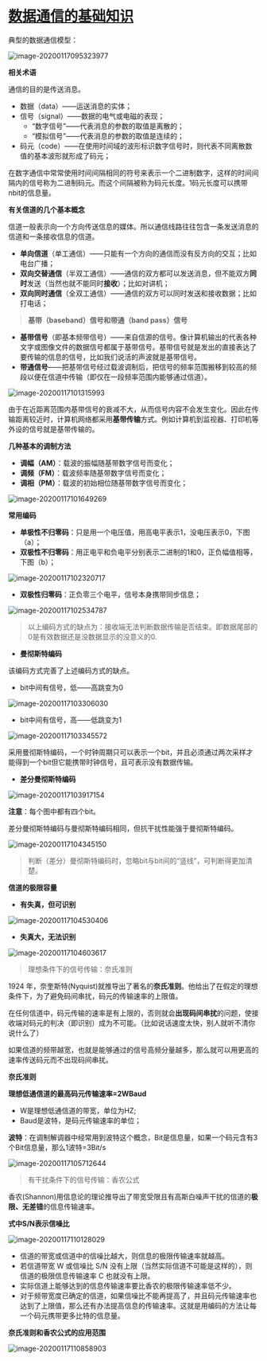 # [数据通信的基础知识](https://www.cnblogs.com/AhuntSun-blog/p/12210579.html)

典型的数据通信模型：

![image-20200117095323977](https://gitee.com/ahuntsun/BlogImgs/raw/master/%E8%AE%A1%E7%AE%97%E6%9C%BA%E7%BD%91%E7%BB%9C/2.2%E6%95%B0%E6%8D%AE%E9%80%9A%E4%BF%A1%E7%9A%84%E5%9F%BA%E7%A1%80%E7%9F%A5%E8%AF%86/1.png)

**相关术语**

通信的目的是传送消息。

- 数据（data）——运送消息的实体；
- 信号（signal）——数据的电气或电磁的表现；
  - “数字信号”——代表消息的参数的取值是离散的；
  - “模拟信号”——代表消息的参数的取值是连续的；
- 码元（code）——在使用时间域的波形标识数字信号时，则代表不同离散数值的基本波形就形成了码元；

在数字通信中常常使用时间间隔相同的符号来表示一个二进制数字，这样的时间间隔内的信号称为二进制码元。而这个间隔被称为码元长度。1码元长度可以携带nbit的信息量。

**有关信道的几个基本概念**

信道一般表示向一个方向传送信息的媒体。所以通信线路往往包含一条发送消息的信道和一条接收信息的信道。

- **单向信道**（单工通信）——只能有一个方向的通信而没有反方向的交互；比如电台广播；
- **双向交替通信**（半双工通信）——通信的双方都可以发送消息，但不能双方**同时**发送（当然也就不能同时**接收**）；比如对讲机；
- **双向同时通信**（全双工通信）——通信的双方可以同时发送和接收数据；比如打电话；

> **基带（baseband）信号和带通（band pass）信号**

- **基带信号**（即基本频带信号）——来自信源的信号。像计算机输出的代表各种文字或图像文件的数据信号都属于基带信号。基带信号就是发出的直接表达了要传输的信息的信号，比如我们说活的声波就是基带信号。
- **带通信号**——把基带信号经过载波调制后，把信号的频率范围搬移到较高的频段以便在信道中传输（即仅在一段频率范围内能够通过信道）。

![image-20200117101315993](https://gitee.com/ahuntsun/BlogImgs/raw/master/%E8%AE%A1%E7%AE%97%E6%9C%BA%E7%BD%91%E7%BB%9C/2.2%E6%95%B0%E6%8D%AE%E9%80%9A%E4%BF%A1%E7%9A%84%E5%9F%BA%E7%A1%80%E7%9F%A5%E8%AF%86/2.png)

由于在近距离范围内基带信号的衰减不大，从而信号内容不会发生变化。因此在传输距离较近时，计算机网络都采用**基带传输**方式。例如计算机到监视器、打印机等外设的信号就是基带传输的。

**几种基本的调制方法**

- **调幅（AM）**：载波的振幅随基带数字信号而变化；
- **调频（FM）**：载波频率随基带数字信号而变化；
- **调相（PM）**：载波的初始相位随基带数字信号而变化；

![image-20200117101649269](https://gitee.com/ahuntsun/BlogImgs/raw/master/%E8%AE%A1%E7%AE%97%E6%9C%BA%E7%BD%91%E7%BB%9C/2.2%E6%95%B0%E6%8D%AE%E9%80%9A%E4%BF%A1%E7%9A%84%E5%9F%BA%E7%A1%80%E7%9F%A5%E8%AF%86/3.png)

**常用编码**

- **单极性不归零码**：只是用一个电压值，用高电平表示1，没电压表示0，下图（a）；
- **双极性不归零码**：用正电平和负电平分别表示二进制的1和0，正负幅值相等，下图（b）；

![image-20200117102320717](https://gitee.com/ahuntsun/BlogImgs/raw/master/%E8%AE%A1%E7%AE%97%E6%9C%BA%E7%BD%91%E7%BB%9C/2.2%E6%95%B0%E6%8D%AE%E9%80%9A%E4%BF%A1%E7%9A%84%E5%9F%BA%E7%A1%80%E7%9F%A5%E8%AF%86/4.png)

- **双极性归零码**：正负零三个电平，信号本身携带同步信息；

![image-20200117102534787](https://gitee.com/ahuntsun/BlogImgs/raw/master/%E8%AE%A1%E7%AE%97%E6%9C%BA%E7%BD%91%E7%BB%9C/2.2%E6%95%B0%E6%8D%AE%E9%80%9A%E4%BF%A1%E7%9A%84%E5%9F%BA%E7%A1%80%E7%9F%A5%E8%AF%86/5.png)

> 以上编码方式的缺点为：接收端无法判断数据传输是否结束。即数据尾部的0是有效数据还是没数据显示的没意义的0.

- **曼彻斯特编码**

该编码方式完善了上述编码方式的缺点。

- bit中间有信号，低——高跳变为0

![image-20200117103306030](https://gitee.com/ahuntsun/BlogImgs/raw/master/%E8%AE%A1%E7%AE%97%E6%9C%BA%E7%BD%91%E7%BB%9C/2.2%E6%95%B0%E6%8D%AE%E9%80%9A%E4%BF%A1%E7%9A%84%E5%9F%BA%E7%A1%80%E7%9F%A5%E8%AF%86/6.png)

* bit中间有信号，高——低跳变为1

![image-20200117103345572](https://gitee.com/ahuntsun/BlogImgs/raw/master/%E8%AE%A1%E7%AE%97%E6%9C%BA%E7%BD%91%E7%BB%9C/2.2%E6%95%B0%E6%8D%AE%E9%80%9A%E4%BF%A1%E7%9A%84%E5%9F%BA%E7%A1%80%E7%9F%A5%E8%AF%86/7.png)

采用曼彻斯特编码，一个时钟周期只可以表示一个bit，并且必须通过两次采样才能得到一个bit但它能携带时钟信号，且可表示没有数据传输。

- **差分曼彻斯特编码**

![image-20200117103917154](https://gitee.com/ahuntsun/BlogImgs/raw/master/%E8%AE%A1%E7%AE%97%E6%9C%BA%E7%BD%91%E7%BB%9C/2.2%E6%95%B0%E6%8D%AE%E9%80%9A%E4%BF%A1%E7%9A%84%E5%9F%BA%E7%A1%80%E7%9F%A5%E8%AF%86/8.png)

**注意**：每个图中都有四个bit。

差分曼彻斯特编码与曼彻斯特编码相同，但抗干扰性能强于曼彻斯特编码。

![image-20200117104345150](https://gitee.com/ahuntsun/BlogImgs/raw/master/%E8%AE%A1%E7%AE%97%E6%9C%BA%E7%BD%91%E7%BB%9C/2.2%E6%95%B0%E6%8D%AE%E9%80%9A%E4%BF%A1%E7%9A%84%E5%9F%BA%E7%A1%80%E7%9F%A5%E8%AF%86/9.png)

> 判断（差分）曼彻斯特编码时，忽略bit与bit间的“竖线”，可判断得更加清楚。

**信道的极限容量**

* **有失真，但可识别**

![image-20200117104530406](https://gitee.com/ahuntsun/BlogImgs/raw/master/%E8%AE%A1%E7%AE%97%E6%9C%BA%E7%BD%91%E7%BB%9C/2.2%E6%95%B0%E6%8D%AE%E9%80%9A%E4%BF%A1%E7%9A%84%E5%9F%BA%E7%A1%80%E7%9F%A5%E8%AF%86/10.png)

* **失真大，无法识别**

![image-20200117104603617](https://gitee.com/ahuntsun/BlogImgs/raw/master/%E8%AE%A1%E7%AE%97%E6%9C%BA%E7%BD%91%E7%BB%9C/2.2%E6%95%B0%E6%8D%AE%E9%80%9A%E4%BF%A1%E7%9A%84%E5%9F%BA%E7%A1%80%E7%9F%A5%E8%AF%86/11.png)

> 理想条件下的信号传输：奈氏准则

1924 年，奈奎斯特(Nyquist)就推导出了著名的**奈氏准则**。他给出了在假定的理想条件下，为了避免码间串扰，码元的传输速率的上限值。

在任何信道中，码元传输的速率是有上限的，否则就会**出现码间串扰**的问题，使接收端对码元的判决（即识别）成为不可能。（比如说话速度太快，别人就听不清你说什么了）

如果信道的频带越宽，也就是能够通过的信号高频分量越多，那么就可以用更高的速率传送码元而不出现码间串扰。

**奈氏准则**

**理想低通信道的最高码元传输速率=2WBaud**

- W是理想低通信道的带宽，单位为HZ;
- Baud是波特，是码元传输速率的单位；

**波特**：在调制解调器中经常用到波特这个概念，Bit是信息量，如果一个码元含有3个Bit信息量，那么1波特=3Bit/s

![image-20200117105712644](https://gitee.com/ahuntsun/BlogImgs/raw/master/%E8%AE%A1%E7%AE%97%E6%9C%BA%E7%BD%91%E7%BB%9C/2.2%E6%95%B0%E6%8D%AE%E9%80%9A%E4%BF%A1%E7%9A%84%E5%9F%BA%E7%A1%80%E7%9F%A5%E8%AF%86/12.png)

> 有干扰条件下的信号传输：香农公式

香农(Shannon)用信息论的理论推导出了带宽受限且有高斯白噪声干扰的信道的**极限、无差错**的信息传输速率。

**式中S/N表示信噪比**

![image-20200117110128029](https://gitee.com/ahuntsun/BlogImgs/raw/master/%E8%AE%A1%E7%AE%97%E6%9C%BA%E7%BD%91%E7%BB%9C/2.2%E6%95%B0%E6%8D%AE%E9%80%9A%E4%BF%A1%E7%9A%84%E5%9F%BA%E7%A1%80%E7%9F%A5%E8%AF%86/13.png)

- 信道的带宽或信道中的信噪比越大，则信息的极限传输速率就越高。
- 若信道带宽 W 或信噪比 S/N 没有上限（当然实际信道不可能是这样的），则信道的极限信息传输速率 C 也就没有上限。
- 实际信道上能够达到的信息传输速率要比香农的极限传输速率低不少。
- 对于频带宽度已确定的信道，如果信噪比不能再提高了，并且码元传输速率也达到了上限值，那么还有办法提高信息的传输速率。这就是用编码的方法让每一个码元携带更多比特的信息量。

**奈氏准则和香农公式的应用范围**

![image-20200117110858903](https://gitee.com/ahuntsun/BlogImgs/raw/master/%E8%AE%A1%E7%AE%97%E6%9C%BA%E7%BD%91%E7%BB%9C/2.2%E6%95%B0%E6%8D%AE%E9%80%9A%E4%BF%A1%E7%9A%84%E5%9F%BA%E7%A1%80%E7%9F%A5%E8%AF%86/14.png)